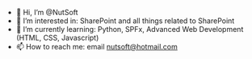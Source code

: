 - 👋 Hi, I’m @NutSoft
- 👀 I’m interested in: SharePoint and all things related to SharePoint
- 🌱 I’m currently learning: Python, SPFx, Advanced Web Development (HTML, CSS, Javascript)
- 📫 How to reach me: email nutsoft@hotmail.com

<!---
NutSoft/NutSoft is a ✨ special ✨ repository because its `README.md` (this file) appears on your GitHub profile.
You can click the Preview link to take a look at your changes.
--->
